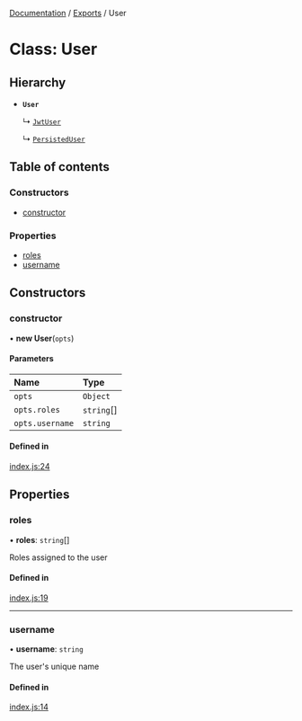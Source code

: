 [Documentation](../README.md) / [Exports](../modules.md) / User

# Class: User

## Hierarchy

- **`User`**

  ↳ [`JwtUser`](JwtUser.md)

  ↳ [`PersistedUser`](PersistedUser.md)

## Table of contents

### Constructors

- [constructor](User.md#constructor)

### Properties

- [roles](User.md#roles)
- [username](User.md#username)

## Constructors

### constructor

• **new User**(`opts`)

#### Parameters

| Name | Type |
| :------ | :------ |
| `opts` | `Object` |
| `opts.roles` | `string`[] |
| `opts.username` | `string` |

#### Defined in

[index.js:24](https://github.com/snowbldr/jwt-cookie-auth/blob/fc7d646/index.js#L24)

## Properties

### roles

• **roles**: `string`[]

Roles assigned to the user

#### Defined in

[index.js:19](https://github.com/snowbldr/jwt-cookie-auth/blob/fc7d646/index.js#L19)

___

### username

• **username**: `string`

The user's unique name

#### Defined in

[index.js:14](https://github.com/snowbldr/jwt-cookie-auth/blob/fc7d646/index.js#L14)
